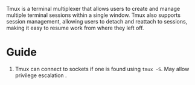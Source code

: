 
Tmux is a terminal multiplexer that allows users to create and manage multiple terminal sessions within a single window. Tmux also supports session management, allowing users to detach and reattach to sessions, making it easy to resume work from where they left off.


# Guide

1. Tmux can connect to sockets if one is found using `tmux -S`. May allow privilege escalation .